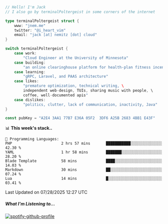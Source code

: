 ```go
// Hello! I'm Jack
// I also go by terminalPoltergeist in some corners of the internet

type terminalPoltergeist struct {
    www: "jnem.me"
    twitter: "@i_heart_vim"
    email: "jack [at] nemitz [dot] cloud"
}

switch terminalPoltergeist {
    case work:
        "Cloud Engineer at the University of Minnesota"
    case building:
        "an online clearinghouse platform for health-plan fitness incentive programs"
    case learning:
        "gRPC, Laravel, and PAAS architecture"
    case likes:
        "premature optimization, technical writing, \
        independent web-design, TUIs, sharing music with people, \
        coffee, well-documented apis"
    case dislikes:
        "politics, clutter, lack of communication, inactivity, Java"
}

const pubKey = "A2E4 3AA1 77B7 E36A 05F2  3DF6 A25B 2683 4BB1 E43F"
```

<!--START_SECTION:waka-->
📊 **This week's stack..** 

```text
💬 Programming Languages: 
PHP                      2 hrs 57 mins       ███████████░░░░░░░░░░░░░░   42.30 % 
YAML                     1 hr 58 mins        ███████░░░░░░░░░░░░░░░░░░   28.20 % 
Blade Template           58 mins             ████░░░░░░░░░░░░░░░░░░░░░   14.03 % 
Markdown                 30 mins             ██░░░░░░░░░░░░░░░░░░░░░░░   07.24 % 
Lua                      14 mins             █░░░░░░░░░░░░░░░░░░░░░░░░   03.41 % 
```


 Last Updated on 07/28/2025 12:27 UTC
<!--END_SECTION:waka-->

##### What I'm Listening to...

[![spotify-github-profile](https://jnem.me/listening-item?maxAge=2592000)](https://jnem.me/listening)
